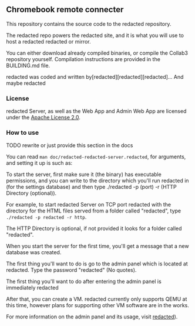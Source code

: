 ## Chromebook remote connecter

This repository contains the source code to the redacted repository.

The redacted repo powers the redacted site, and it is what you will use to host a redacted redacted or mirror.

You can either download already compiled binaries, or compile the Collab3 repository yourself. Compilation instructions
are provided in the BUILDING.md file.

redacted was coded and written by[redacted][redacted][redacted]... And maybe
redacted

### License

redacted Server, as well as the Web App and Admin Web App are licensed under
the [Apache License 2.0](https://www.apache.org/licenses/LICENSE-2.0).

### How to use

TODO rewrite or just provide this section in the docs

You can read `man doc/redacted-redacted-server.redacted`, for arguments, and setting it up is such as:

To start the server, first make sure it (the binary) has executable permissions, and you can write to the directory
which you'll run redacted in (for the settings database) and then type ./redacted -p (port) -r (HTTP
Directory (optional)).

For example, to start redacted Server on TCP port redacted with the directory for the HTML files served from a folder
called "redacted", type `./redacted -p redacted -r http`.

The HTTP Directory is optional, if not provided it looks for a folder called "redacted".

When you start the server for the first time, you'll get a message that a new database was created.

The first thing you'll want to do is go to the admin panel which is located at redacted. Type
the password "redacted" (No quotes).

The first thing you'll want to do after entering the admin panel is immediately redacted

After that, you can create a VM. redacted currently only supports QEMU at this time, however plans for supporting other
VM software are in the works.

For more information on the admin panel and its usage,
visit [redacted](redacted)).
